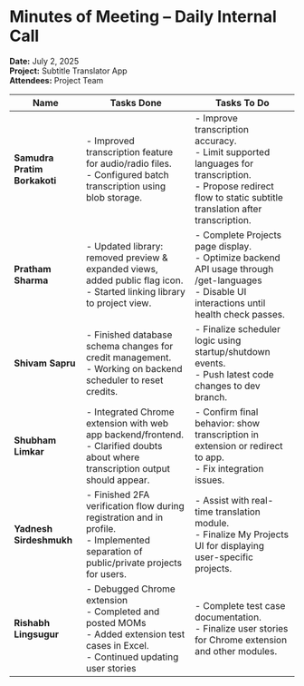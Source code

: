 # Minutes of Meeting – Daily Internal Call  
**Date:** July 2, 2025  
**Project:** Subtitle Translator App  
**Attendees:** Project Team  

| Name                    | Tasks Done                                                                                                                                       | Tasks To Do                                                                                                                       |
|-------------------------|--------------------------------------------------------------------------------------------------------------------------------------------------|------------------------------------------------------------------------------------------------------------------------------------|
| **Samudra Pratim Borkakoti** | - Improved transcription feature for audio/radio files.  <br> - Configured batch transcription using blob storage.                                | - Improve transcription accuracy. <br> - Limit supported languages for transcription. <br> - Propose redirect flow to static subtitle translation after transcription. |
| **Pratham Sharma**           | - Updated library: removed preview & expanded views, added public flag icon. <br> - Started linking library to project view.                    | - Complete Projects page display. <br> - Optimize backend API usage through /get-languages <br> - Disable UI interactions until health check passes. |
| **Shivam Sapru**             | - Finished database schema changes for credit management. <br> - Working on backend scheduler to reset credits.                                | - Finalize scheduler logic using startup/shutdown events. <br> - Push latest code changes to dev branch.                          |
| **Shubham Limkar**           | - Integrated Chrome extension with web app backend/frontend. <br> - Clarified doubts about where transcription output should appear.            | - Confirm final behavior: show transcription in extension or redirect to app. <br> - Fix integration issues.                     |
| **Yadnesh Sirdeshmukh**      | - Finished 2FA verification flow during registration and in profile. <br> - Implemented separation of public/private projects for users.        | - Assist with real-time translation module. <br> - Finalize My Projects UI for displaying user-specific projects.                 |
| **Rishabh Lingsugur**        | - Debugged Chrome extension <br> - Completed and posted MOMs <br> - Added extension test cases in Excel. <br> - Continued updating user stories | - Complete test case documentation. <br> - Finalize user stories for Chrome extension and other modules.                         |
